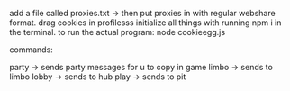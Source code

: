 add a file called proxies.txt -> then put proxies in with regular webshare format.
drag cookies in profilesss
initialize all things with running npm i in the terminal.
to run the actual program: node cookieegg.js

commands:

party -> sends party messages for u to copy in game
limbo -> sends to limbo
lobby -> sends to hub
play -> sends to pit

